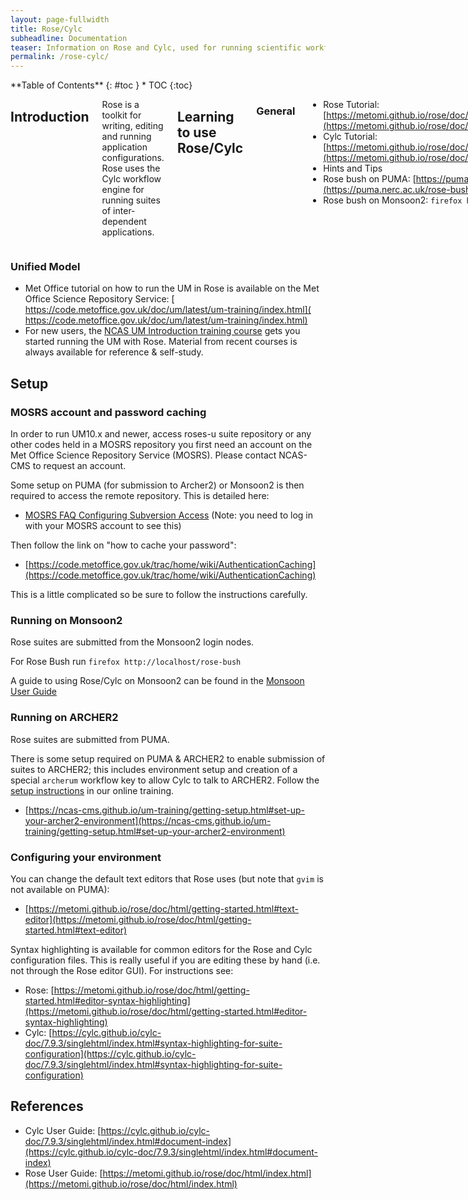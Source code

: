 ```yaml
---
layout: page-fullwidth
title: Rose/Cylc
subheadline: Documentation
teaser: Information on Rose and Cylc, used for running scientific workflows; for example the Unified Model.
permalink: /rose-cylc/
---
```

<div class="row">
<div class="medium-4 medium-push-8 columns" markdown="1">
<div class="panel radius" markdown="1">
**Table of Contents**
{: #toc }
*  TOC
{:toc}
</div><!-- /.panel -->
</div><!-- /.medium-4 -->

<div class="medium-8 medium-pull-4 columns" markdown="1">

## Introduction

Rose is a toolkit for writing, editing and running application configurations.  Rose uses the Cylc workflow engine for running suites of inter-dependent applications. 

## Learning to use Rose/Cylc

### General

* Rose Tutorial: [https://metomi.github.io/rose/doc/html/tutorial/rose/index.html](https://metomi.github.io/rose/doc/html/tutorial/rose/index.html)
* Cylc Tutorial: [https://metomi.github.io/rose/doc/html/tutorial/cylc/index.html](https://metomi.github.io/rose/doc/html/tutorial/cylc/index.html)
* Hints and Tips
* Rose bush on PUMA: [https://puma.nerc.ac.uk/rose-bush](https://puma.nerc.ac.uk/rose-bush)
* Rose bush on Monsoon2: `firefox http://localhost/rose-bush`
</div><!-- /.medium-8.columns -->
</div><!-- /.row -->

### Unified Model

* Met Office tutorial on how to run the UM in Rose is available on the Met Office Science Repository Service: [​https://code.metoffice.gov.uk/doc/um/latest/um-training/index.html](​https://code.metoffice.gov.uk/doc/um/latest/um-training/index.html)
* For new users, the [NCAS UM Introduction training course](/cms-website/services/training/#introduction-to-the-unified-model) gets you started running the UM with Rose. Material from recent courses is always available for reference & self-study.

## Setup

### MOSRS account and password caching 

In order to run UM10.x and newer, access roses-u suite repository or any other codes held in a MOSRS repository you first need an account on the Met Office Science Repository Service (MOSRS). Please contact NCAS-CMS to request an account.

Some setup on PUMA (for submission to Archer2) or Monsoon2 is then required to access the remote repository. This is detailed here:

* [MOSRS FAQ Configuring Subversion Access](https://code.metoffice.gov.uk/trac/home/wiki/FAQ#ConfiguringSubversionaccess) (Note: you need to log in with your MOSRS account to see this)

Then follow the link on "how to cache your password":

* [https://code.metoffice.gov.uk/trac/home/wiki/AuthenticationCaching](https://code.metoffice.gov.uk/trac/home/wiki/AuthenticationCaching)

This is a little complicated so be sure to follow the instructions carefully. 

### Running on Monsoon2

Rose suites are submitted from the Monsoon2 login nodes.

For Rose Bush run `firefox http://localhost/rose-bush`

A guide to using Rose/Cylc on Monsoon2 can be found in the [Monsoon User Guide](https://code.metoffice.gov.uk/doc/monsoon2/additionalServices.html#rose-and-cylc)

### Running on ARCHER2

Rose suites are submitted from PUMA.

There is some setup required on PUMA & ARCHER2 to enable submission of suites to ARCHER2; this includes environment setup and creation of a special `archerum` workflow key to allow Cylc to talk to ARCHER2.  Follow the [setup instructions](https://ncas-cms.github.io/um-training/getting-setup.html#set-up-your-archer2-environment) in our online training.

* [https://ncas-cms.github.io/um-training/getting-setup.html#set-up-your-archer2-environment](https://ncas-cms.github.io/um-training/getting-setup.html#set-up-your-archer2-environment)

### Configuring your environment

You can change the default text editors that Rose uses (but note that `gvim` is not available on PUMA):

* [https://metomi.github.io/rose/doc/html/getting-started.html#text-editor](https://metomi.github.io/rose/doc/html/getting-started.html#text-editor)

Syntax highlighting is available for common editors for the Rose and Cylc configuration files. This is really useful if you are editing these by hand (i.e. not through the Rose editor GUI). For instructions see:

* Rose: ​[https://metomi.github.io/rose/doc/html/getting-started.html#editor-syntax-highlighting](https://metomi.github.io/rose/doc/html/getting-started.html#editor-syntax-highlighting)
* Cylc: [https://cylc.github.io/cylc-doc/7.9.3/singlehtml/index.html#syntax-highlighting-for-suite-configuration](https://cylc.github.io/cylc-doc/7.9.3/singlehtml/index.html#syntax-highlighting-for-suite-configuration)

## References

* Cylc User Guide: [https://cylc.github.io/cylc-doc/7.9.3/singlehtml/index.html#document-index](https://cylc.github.io/cylc-doc/7.9.3/singlehtml/index.html#document-index)
* Rose User Guide: [https://metomi.github.io/rose/doc/html/index.html](https://metomi.github.io/rose/doc/html/index.html)